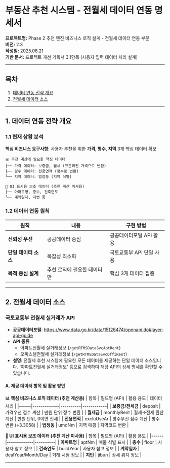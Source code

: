 # 부동산 추천 시스템 - 전월세 데이터 연동 명세서

**프로젝트명:** Phase 2 추천 엔진 비즈니스 로직 설계 - 전월세 데이터 연동 부문  
**버전:** 2.3  
**작성일:** 2025.08.21  
**기반 문서:** 프로젝트 개선 기획서 3.1항목 (사용자 입력 데이터 처리 설계)  

---

## 목차

1. [데이터 연동 전략 개요](#1-데이터-연동-전략-개요)
2. [전월세 데이터 소스](#2-전월세-데이터-소스)

---

## 1. 데이터 연동 전략 개요

### 1.1 현재 상황 분석

**핵심 비즈니스 요구사항**: 사용자 추천을 위한 **가격, 평수, 지역** 3개 핵심 데이터 확보

```
📊 추천 계산에 필요한 핵심 데이터
├── 가격 데이터: 보증금, 월세 (표준화된 가격으로 변환)
├── 평수 데이터: 전용면적 (평수로 변환)
└── 지역 데이터: 법정동 (지역 식별)

🎨 UI 표시용 보조 데이터 (추천 계산 미사용)
├── 아파트명, 층수, 건축연도
└── 계약일자, 지번 등
```

### 1.2 데이터 연동 원칙

| 원칙 | 내용 | 구현 방법 |
|------|------|-----------|
| **신뢰성 우선** | 공공데이터 중심 | 공공데이터포털 API 활용 |
| **단일 데이터 소스** | 복잡성 최소화 | 국토교통부 API 단일 사용 |
| **목적 중심 설계** | 추천 로직에 필요한 데이터만 | 핵심 3개 데이터 집중 |

---

## 2. 전월세 데이터 소스

### 국토교통부 전월세 실거래가 API

* **공공데이터포털**: https://www.data.go.kr/data/15126474/openapi.do#layer-api-guide
* **API 종류**: 
  - 아파트전월세 실거래정보 (`/getRTMSDataSvcAptRent`)
  - 오피스텔전월세 실거래정보 (`/getRTMSDataSvcOffiRent`)
* **설명**: 전월세 추천 시스템에 필요한 모든 데이터를 제공하는 단일 데이터 소스입니다. '아파트전월세 실거래정보' 등으로 검색하여 해당 API의 상세 명세를 확인할 수 있습니다.

#### A. 제공 데이터 항목 및 활용 방안

**📊 핵심 비즈니스 로직 데이터 (추천 계산용)**
| 항목 | 필드명 (API) | 활용 용도 | 데이터 처리 |
|------|-------------|----------|------------|
| **보증금/전세금** | deposit | 가격우선 점수 계산 | 만원 단위 정수 변환 |
| **월세금** | monthlyRent | 월세→전세 환산 계산 | 만원 단위, 0이면 전세 |
| **전용면적** | excluUseAr | 평수우선 점수 계산 | 평수 변환 (÷3.3058) |
| **법정동** | umdNm | 지역 매핑 | 지역코드 변환 |

**🎨 UI 표시용 보조 데이터 (추천 계산 미사용)**
| 항목 | 필드명 (API) | 활용 용도 |
|------|-------------|----------|
| **아파트명** | aptNm | 매물 식별 표시 |
| **층수** | floor | 사용자 참고 정보 |
| **건축연도** | buildYear | 사용자 참고 정보 |
| **계약일자** | dealYear/Month/Day | 거래 시점 정보 |
| **지번** | jibun | 상세 위치 정보 |

---